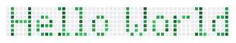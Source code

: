 <a href="https://evoluteur.github.io"><img src="https://raw.githubusercontent.com/evoluteur/evoluteur/master/hello.gif"></a>